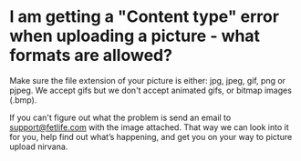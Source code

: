 # I am getting a "Content type" error when uploading a picture - what formats are allowed?

Make sure the file extension of your picture is either: jpg, jpeg, gif, png or pjpeg. We accept gifs but we don't accept animated gifs, or bitmap images (.bmp).

If you can't figure out what the problem is send an email to support@fetlife.com with the image attached. That way we can look into it for you, help find out what&rsquo;s happening, and get you on your way to picture upload nirvana.
